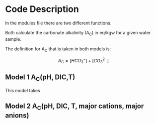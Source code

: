 # Code Description
In the modules file there are two different functions.

Both calculate the carbonate alkalinity (A<sub>C</sub>) in eq/kgw for a given water sample.

The definition for A<sub>C</sub> that is taken in both models is:

$$ A_C = [ HCO_3^- ] + [ CO_3^{2-} ] $$ 


## Model 1 A<sub>C</sub>(pH, DIC,T)
This model takes 




## Model 2 A<sub>C</sub>(pH, DIC, T, major cations, major anions)

